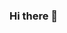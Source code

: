 ### Hi there 👋

<!--
**BilgeKaanGencdogan/BilgeKaanGencdogan** is a ✨ _special_ ✨ repository because its `README.md` (this file) appears on your GitHub profile.

Here are some ideas to get you started:

- 🔭 I’m currently looking for an internship related with blockhain development
- 🌱 I’m currently learning Blockchain smart contracts and Cosmos SDK
- 👯 I’m looking to collaborate on ...
- 🤔 I’m looking for help with ...
- 💬 Ask me about ...
- 📫 How to reach me: bkagangencdogan99@hotmail.com
- 😄 Pronouns: ...
- ⚡ Fun fact: ...
-->
